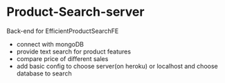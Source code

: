 # Product-Search-server

Back-end for EfficientProductSearchFE
- connect with mongoDB
- provide text search for product features
- compare price of different sales
- add basic config to choose server(on heroku) or localhost and choose database to search
